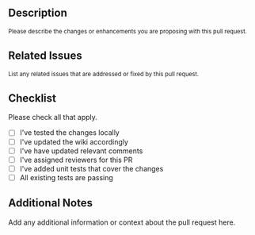 ## Description
<sup>Please describe the changes or enhancements you are proposing with this pull request.</sup>

## Related Issues
<sup>List any related issues that are addressed or fixed by this pull request.</sup>

## Checklist
Please check all that apply.

- [ ] I've tested the changes locally
- [ ] I've updated the wiki accordingly
- [ ] I've have updated relevant comments
- [ ] I've assigned reviewers for this PR
- [ ] I've added unit tests that cover the changes
- [ ] All existing tests are passing

## Additional Notes
Add any additional information or context about the pull request here.
